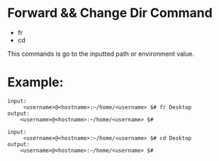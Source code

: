 # Forward && Change Dir Command 

* fr
* cd

This commands is go to the inputted path or environment value.

# Example:

```
input:
     <username>@<hostname>:~/home/<username> $# fr Desktop
output:
    <username>@<hostname>:~/home/<username> $#
```

```
input:
     <username>@<hostname>:~/home/<username> $# cd Desktop
output:
    <username>@<hostname>:~/home/<username> $#
```

